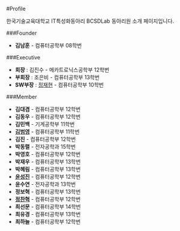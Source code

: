 #Profile


한국기술교육대학교 IT특성화동아리 BCSDLab 동아리원 소개 페이지입니다.

###Founder
- **김남훈** - 컴퓨터공학부 08학번

###Executive

- **회장** : 김진수 - 메카트로닉스공학부 12학번
- **부회장** : 조은비 - 컴퓨터공학부 13학번
- **SW부장** : [정재현](https://github.com/BCSDLab/Profile/blob/master/pathFinder%20:%20JaeHyeunJung) - 컴퓨터공학부 10학번

###Member
- **김대겸** - 컴퓨터공학부 12학번
- **김동우** - 컴퓨터공학부 12학번
- **김민백** - 기계공학부 11학번
- **[김범영](https://github.com/BCSDLab/Profile/blob/master/Beomyeong.md)** - 컴퓨터공학부 11학번
- **김진** - 컴퓨터공학부 12학번
- **박동렬** - 전자공학과 15학번
- **박영호** - 컴퓨터공학부 12학번
- **박재우** - 컴퓨터공학부 13학번
- **박혜림** - 컴퓨터공학부 13학번
- **[윤성진](https://github.com/BCSDLab/Profile/blob/master/Seongjin.md)** - 컴퓨터공학부 12학번
- **윤수연** - 전자공학과 13학번
- **정보혁** - 컴퓨터공학부 13학번
- **[정찬혁](https://github.com/BCSDLab/Profile/blob/master/Chanhyeok.md)** - 컴퓨터공학부 12학번
- **최선문** - 컴퓨터공학부 14학번
- **최유경** - 컴퓨터공학부 13학번
- **최하늘** - 컴퓨터공학부 12학번
